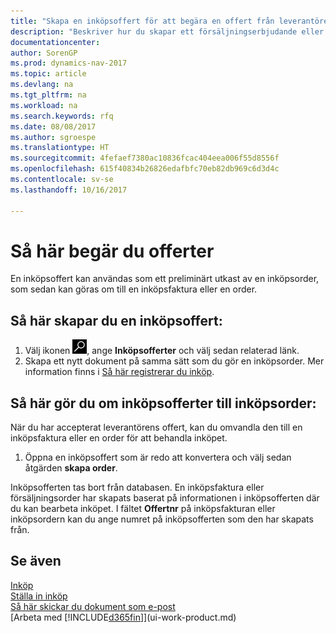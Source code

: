 ```yaml
---
title: "Skapa en inköpsoffert för att begära en offert från leverantören"
description: "Beskriver hur du skapar ett försäljningserbjudande eller begäran om förslag (Offertförfrågan) för att registrera ditt erbjudande till kunden att sälja produkter under vissa villkor."
documentationcenter: 
author: SorenGP
ms.prod: dynamics-nav-2017
ms.topic: article
ms.devlang: na
ms.tgt_pltfrm: na
ms.workload: na
ms.search.keywords: rfq
ms.date: 08/08/2017
ms.author: sgroespe
ms.translationtype: HT
ms.sourcegitcommit: 4fefaef7380ac10836fcac404eea006f55d8556f
ms.openlocfilehash: 615f40834b26826edafbfc70eb82db969c6d3d4c
ms.contentlocale: sv-se
ms.lasthandoff: 10/16/2017

---
```

# <a name="how-to-request-quotes"></a>Så här begär du offerter
En inköpsoffert kan användas som ett preliminärt utkast av en inköpsorder, som sedan kan göras om till en inköpsfaktura eller en order.


## <a name="to-create-a-purchase-quote"></a>Så här skapar du en inköpsoffert:
1. Välj ikonen ![Söka efter sida eller rapport](media/ui-search/search_small.png "ikonen Söka efter sida eller rapport"), ange **Inköpsofferter** och välj sedan relaterad länk.
2. Skapa ett nytt dokument på samma sätt som du gör en inköpsorder. Mer information finns i [Så här registrerar du inköp](purchasing-how-record-purchases.md).

## <a name="to-convert-a-purchase-quote-to-a-purchase-order"></a>Så här gör du om inköpsofferter till inköpsorder:
När du har accepterat leverantörens offert, kan du omvandla den till en inköpsfaktura eller en order för att behandla inköpet.

1. Öppna en inköpsoffert som är redo att konvertera och välj sedan åtgärden **skapa order**.

Inköpsofferten tas bort från databasen. En inköpsfaktura eller försäljningsorder har skapats baserat på informationen i inköpsofferten där du kan bearbeta inköpet. I fältet **Offertnr** på inköpsfakturan eller inköpsordern kan du ange numret på inköpsofferten som den har skapats från.

## <a name="see-also"></a>Se även
[Inköp](purchasing-manage-purchasing.md)  
[Ställa in inköp](purchasing-setup-purchasing.md)  
[Så här skickar du dokument som e-post](ui-how-send-documents-email.md)  
[Arbeta med [!INCLUDE[d365fin](includes/d365fin_md.md)]](ui-work-product.md)

